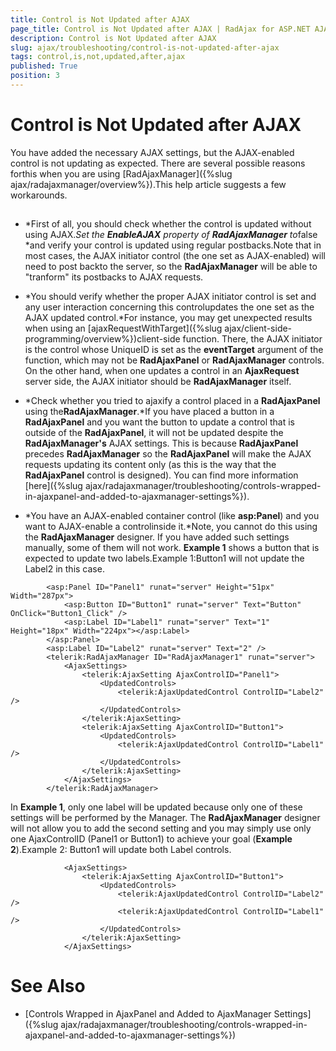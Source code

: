 ```yaml
---
title: Control is Not Updated after AJAX
page_title: Control is Not Updated after AJAX | RadAjax for ASP.NET AJAX Documentation
description: Control is Not Updated after AJAX
slug: ajax/troubleshooting/control-is-not-updated-after-ajax
tags: control,is,not,updated,after,ajax
published: True
position: 3
---
```


# Control is Not Updated after AJAX



You have added the necessary AJAX settings, but the AJAX-enabled control is not updating as expected. There are several possible reasons forthis when you are using [RadAjaxManager]({%slug ajax/radajaxmanager/overview%}).This help article suggests a few workarounds.

## 

* *First of all, you should check whether the control is updated without using AJAX.*Set the **EnableAJAX** property of **RadAjaxManager** to*false *and verify your control is updated using regular postbacks.Note that in most cases, the AJAX initiator control (the one set as AJAX-enabled) will need to post backto the server, so the **RadAjaxManager** will be able to "tranform" its postbacks to AJAX requests.

* *You should verify whether the proper AJAX initiator control is set and any user interaction concerning this controlupdates the one set as the AJAX updated control.*For instance, you may get unexpected results when using an [ajaxRequestWithTarget]({%slug ajax/client-side-programming/overview%})client-side function. There, the AJAX initiator is the control whose UniqueID is set as the **eventTarget** argument of the	function, which	may not be **RadAjaxPanel** or **RadAjaxManager** controls. On the other hand, when	one updates a control in an **AjaxRequest** server side, the AJAX initiator should be **RadAjaxManager**	itself.

* *Check whether you tried to ajaxify a control placed in a **RadAjaxPanel** using the**RadAjaxManager**.*If you have placed a button in a **RadAjaxPanel** and you want the button to update a control that is outside of the	**RadAjaxPanel**, it will not be updated despite the **RadAjaxManager's** AJAX settings. This is because	**RadAjaxPanel** precedes **RadAjaxManager** so the **RadAjaxPanel** will make the	AJAX requests updating its content only (as this is the way that the **RadAjaxPanel** control is designed). You can find more	information [here]({%slug ajax/radajaxmanager/troubleshooting/controls-wrapped-in-ajaxpanel-and-added-to-ajaxmanager-settings%}).

* *You have an AJAX-enabled container control (like **asp:Panel**) and you want to AJAX-enable a controlinside it.*Note, you cannot do this using the **RadAjaxManager** designer. If you have added such settings manually, some of	them will not work. **Example 1** shows a button that is expected to update two labels.Example 1:Button1 will not update the Label2 in this case.

````ASPNET
	    <asp:Panel ID="Panel1" runat="server" Height="51px" Width="287px">
	        <asp:Button ID="Button1" runat="server" Text="Button" OnClick="Button1_Click" />
	        <asp:Label ID="Label1" runat="server" Text="1" Height="18px" Width="224px"></asp:Label>
	    </asp:Panel>
	    <asp:Label ID="Label2" runat="server" Text="2" />
	    <telerik:RadAjaxManager ID="RadAjaxManager1" runat="server">
	        <AjaxSettings>
	            <telerik:AjaxSetting AjaxControlID="Panel1">
	                <UpdatedControls>
	                    <telerik:AjaxUpdatedControl ControlID="Label2" />
	                </UpdatedControls>
	            </telerik:AjaxSetting>
	            <telerik:AjaxSetting AjaxControlID="Button1">
	                <UpdatedControls>
	                    <telerik:AjaxUpdatedControl ControlID="Label1" />
	                </UpdatedControls>
	            </telerik:AjaxSetting>
	        </AjaxSettings>
	    </telerik:RadAjaxManager>
````

In **Example 1**, only one label will be updated because only one of these settings will be performed by the Manager.	The **RadAjaxManager** designer will not allow you to add the second setting and you may simply use only one AjaxControlID	(Panel1 or Button1) to achieve your goal (**Example 2**).Example 2: Button1 will update both Label controls.

````ASPNET
	        <AjaxSettings>
	            <telerik:AjaxSetting AjaxControlID="Button1">
	                <UpdatedControls>
	                    <telerik:AjaxUpdatedControl ControlID="Label2" />
	                    <telerik:AjaxUpdatedControl ControlID="Label1" />
	                </UpdatedControls>
	            </telerik:AjaxSetting>
	        </AjaxSettings>
````



# See Also

 * [Controls Wrapped in AjaxPanel and Added to AjaxManager Settings]({%slug ajax/radajaxmanager/troubleshooting/controls-wrapped-in-ajaxpanel-and-added-to-ajaxmanager-settings%})
